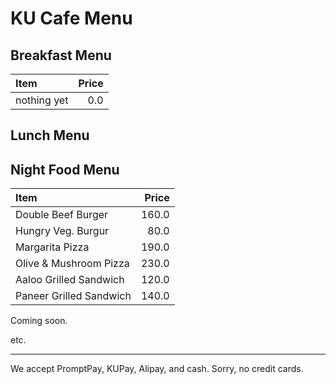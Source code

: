 # KU Cafe Menu

## Breakfast Menu

| Item                                   | Price |
|:---------------------------------------|------:|
| nothing yet                            |  0.0  |

## Lunch Menu


## Night Food Menu

| Item                                   | Price |
|:---------------------------------------|------:|
| Double Beef Burger                     | 160.0 |
| Hungry Veg. Burgur                     |  80.0 |
| Margarita Pizza                        | 190.0 |
| Olive & Mushroom Pizza                 | 230.0 |
| Aaloo Grilled Sandwich                 | 120.0 |
| Paneer Grilled Sandwich                | 140.0 |

Coming soon.

etc.

---

We accept PromptPay, KUPay, Alipay, and cash. Sorry, no credit cards.
